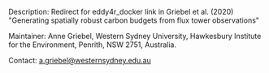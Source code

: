Description: Redirect for eddy4r_docker link in Griebel et al. (2020) "Generating spatially robust carbon budgets from flux tower observations"

Maintainer: Anne Griebel, Western Sydney University, Hawkesbury Institute for the Environment, Penrith, NSW 2751, Australia.

Contact: a.griebel@westernsydney.edu.au
